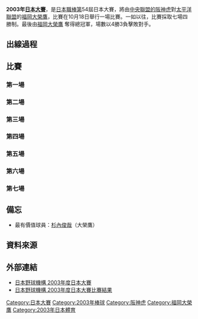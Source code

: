 **2003年[日本大賽](https://zh.wikipedia.org/wiki/日本大賽 "wikilink")**，是[日本職棒第](https://zh.wikipedia.org/wiki/日本職棒 "wikilink")54屆日本大賽，將由[中央聯盟的](https://zh.wikipedia.org/wiki/中央聯盟 "wikilink")[阪神虎](../Page/阪神虎.md "wikilink")對[太平洋聯盟](../Page/太平洋聯盟.md "wikilink")的[福岡大榮鷹](https://zh.wikipedia.org/wiki/福岡大榮鷹 "wikilink")，比賽在10月18日舉行一場比賽。一如以往，比賽採取七場四勝制。最後由[福岡大榮鷹](https://zh.wikipedia.org/wiki/福岡大榮鷹 "wikilink")
奪得總冠軍，場數以4勝3負擊敗對手。

## 出線過程

## 比賽

### 第一場

### 第二場

### 第三場

### 第四場

### 第五場

### 第六場

### 第七場

## 備忘

  - 最有價值球員：[杉內俊哉](../Page/杉內俊哉.md "wikilink")（大榮鷹）

## 資料來源

<div class="references-small">

<references />

</div>

## 外部連結

  - [日本野球機構 2003年度日本大賽](http://www.npb.or.jp/nippons/index_2003.html)
  - [日本野球機構 2003年度日本大賽比賽結果](http://bis.npb.or.jp/scores/nipponseries/linescore2003.html)

[Category:日本大賽](https://zh.wikipedia.org/wiki/Category:日本大賽 "wikilink")
[Category:2003年棒球](https://zh.wikipedia.org/wiki/Category:2003年棒球 "wikilink")
[Category:阪神虎](https://zh.wikipedia.org/wiki/Category:阪神虎 "wikilink")
[Category:福岡大榮鷹](https://zh.wikipedia.org/wiki/Category:福岡大榮鷹 "wikilink")
[Category:2003年日本體育](https://zh.wikipedia.org/wiki/Category:2003年日本體育 "wikilink")